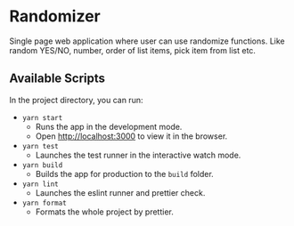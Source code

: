 # Randomizer

Single page web application where user can use randomize functions. Like random YES/NO, number, order of list items,
pick item from list etc.

## Available Scripts

In the project directory, you can run:

* `yarn start`
  * Runs the app in the development mode.
  * Open [http://localhost:3000](http://localhost:3000) to view it in the browser.
* `yarn test`
  * Launches the test runner in the interactive watch mode.
* `yarn build`
  * Builds the app for production to the `build` folder.
* `yarn lint`
  * Launches the eslint runner and prettier check.
* `yarn format`
  * Formats the whole project by prettier.

